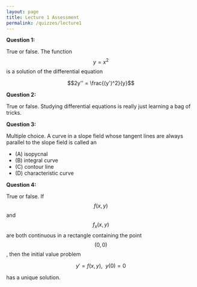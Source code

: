 ```yaml
---
layout: page
title: Lecture 1 Assessment
permalink: /quizzes/lecture1
---
```



**Question 1:**

True or false.
The function $$y=x^2$$ is a solution of the differential equation

$$2y'' = \frac{(y')^2}{y}$$

**Question 2:**

True or false.
Studying differential equations is really just learning a bag of tricks.

**Question 3:**

Multiple choice.
A curve in a slope field whose tangent lines are always parallel to the slope field is called an
* (A) isopycnal
* (B) integral curve
* (C) contour line
* (D) characteristic curve

**Question 4:**

True or false.
If $$f(x,y)$$ and $$f_x(x,y)$$ are both continuous in a rectangle containing the point $$(0,0)$$, then the initial value problem

$$y' = f(x,y),\ \ y(0) = 0$$

has a unique solution.


